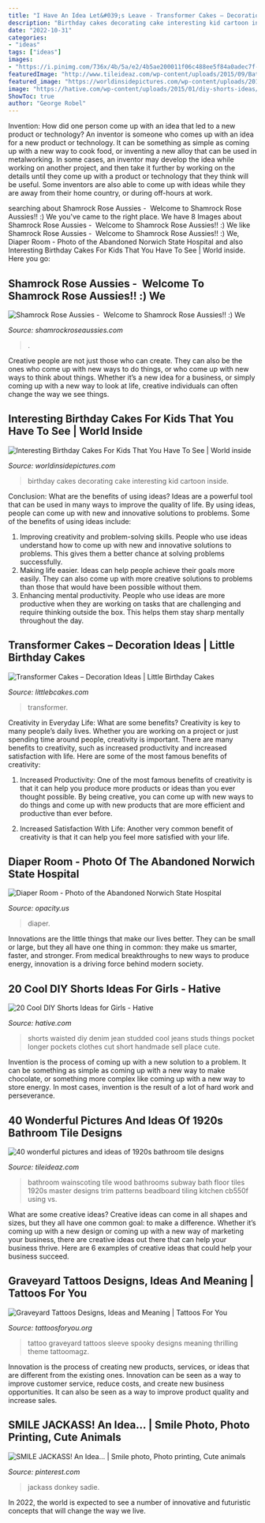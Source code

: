 ```yaml
---
title: "I Have An Idea Let&#039;s Leave - Transformer Cakes – Decoration Ideas"
description: "Birthday cakes decorating cake interesting kid cartoon inside"
date: "2022-10-31"
categories:
- "ideas"
tags: ["ideas"]
images:
- "https://i.pinimg.com/736x/4b/5a/e2/4b5ae200011f06c488ee5f84a0adec7f--idea-smile.jpg"
featuredImage: "http://www.tileideaz.com/wp-content/uploads/2015/09/Bathroom20080730010_zps24d3c570.jpg"
featured_image: "https://worldinsidepictures.com/wp-content/uploads/2018/10/cake-decorating-ideas-for-kids-beautiful-crayon-cake-and-other-great-cake-ideas-of-cake-decorating-ideas-for-kids.jpg"
image: "https://hative.com/wp-content/uploads/2015/01/diy-shorts-ideas/6-studded-shorts.jpg"
ShowToc: true
author: "George Robel"
---
```



Invention: How did one person come up with an idea that led to a new product or technology?
An inventor is someone who comes up with an idea for a new product or technology. It can be something as simple as coming up with a new way to cook food, or inventing a new alloy that can be used in metalworking. In some cases, an inventor may develop the idea while working on another project, and then take it further by working on the details until they come up with a product or technology that they think will be useful. Some inventors are also able to come up with ideas while they are away from their home country, or during off-hours at work.

	

		
searching about Shamrock Rose Aussies - ﻿﻿﻿ Welcome to Shamrock Rose Aussies!! :) We you've came to the right place. We have 8 Images about Shamrock Rose Aussies - ﻿﻿﻿ Welcome to Shamrock Rose Aussies!! :) We like Shamrock Rose Aussies - ﻿﻿﻿ Welcome to Shamrock Rose Aussies!! :) We, Diaper Room - Photo of the Abandoned Norwich State Hospital and also Interesting Birthday Cakes For Kids That You Have To See | World inside. Here you go:
		
    
## Shamrock Rose Aussies - ﻿﻿﻿ Welcome To Shamrock Rose Aussies!! :) We

<img loading=lazy src="http://shamrockroseaussies.com/yahoo_site_admin/assets/images/DSC_0057.67200721_std.JPG" onerror="this.onerror=null;this.src='https://tse1.mm.bing.net/th?id=OIP.frxP2Yo9x5koqhpba3nYWQHaFS&amp;pid=15.1';" alt="Shamrock Rose Aussies - ﻿﻿﻿ Welcome to Shamrock Rose Aussies!! :) We">

_Source: shamrockroseaussies.com_

>. 

	

Creative people are not just those who can create. They can also be the ones who come up with new ways to do things, or who come up with new ways to think about things. Whether it’s a new idea for a business, or simply coming up with a new way to look at life, creative individuals can often change the way we see things.

    
## Interesting Birthday Cakes For Kids That You Have To See | World Inside

<img loading=lazy src="https://worldinsidepictures.com/wp-content/uploads/2018/10/cake-decorating-ideas-for-kids-beautiful-crayon-cake-and-other-great-cake-ideas-of-cake-decorating-ideas-for-kids.jpg" onerror="this.onerror=null;this.src='https://tse2.mm.bing.net/th?id=OIP.b7p-xw5arwf8lw2K6x2MFQHaJ5&amp;pid=15.1';" alt="Interesting Birthday Cakes For Kids That You Have To See | World inside">

_Source: worldinsidepictures.com_

>birthday cakes decorating cake interesting kid cartoon inside. 

	

Conclusion: What are the benefits of using ideas?
Ideas are a powerful tool that can be used in many ways to improve the quality of life. By using ideas, people can come up with new and innovative solutions to problems. Some of the benefits of using ideas include: 
1) Improving creativity and problem-solving skills. People who use ideas understand how to come up with new and innovative solutions to problems. This gives them a better chance at solving problems successfully. 
2) Making life easier. Ideas can help people achieve their goals more easily. They can also come up with more creative solutions to problems than those that would have been possible without them. 
3) Enhancing mental productivity. People who use ideas are more productive when they are working on tasks that are challenging and require thinking outside the box. This helps them stay sharp mentally throughout the day.

    
## Transformer Cakes – Decoration Ideas | Little Birthday Cakes

<img loading=lazy src="https://www.littlebcakes.com/wp-content/uploads/2014/01/Transformers-Cakes.jpg" onerror="this.onerror=null;this.src='https://tse1.mm.bing.net/th?id=OIP.eHYRBmX5yNIexl5GHSDxVQHaJ4&amp;pid=15.1';" alt="Transformer Cakes – Decoration Ideas | Little Birthday Cakes">

_Source: littlebcakes.com_

>transformer. 

	

Creativity in Everyday Life: What are some benefits?
Creativity is key to many people’s daily lives. Whether you are working on a project or just spending time around people, creativity is important. There are many benefits to creativity, such as increased productivity and increased satisfaction with life. Here are some of the most famous benefits of creativity: 
1) Increased Productivity: One of the most famous benefits of creativity is that it can help you produce more products or ideas than you ever thought possible. By being creative, you can come up with new ways to do things and come up with new products that are more efficient and productive than ever before. 

2) Increased Satisfaction With Life: Another very common benefit of creativity is that it can help you feel more satisfied with your life.

    
## Diaper Room - Photo Of The Abandoned Norwich State Hospital

<img loading=lazy src="https://opacity.us/images/db/serve/64/210/xlarge/0000007474/diaper_room_norwich_state_hospital.jpg" onerror="this.onerror=null;this.src='https://tse1.mm.bing.net/th?id=OIP.4vciipBMbPG1vZaYaGmywgHaLG&amp;pid=15.1';" alt="Diaper Room - Photo of the Abandoned Norwich State Hospital">

_Source: opacity.us_

>diaper. 

	

Innovations are the little things that make our lives better. They can be small or large, but they all have one thing in common: they make us smarter, faster, and stronger. From medical breakthroughs to new ways to produce energy, innovation is a driving force behind modern society.

    
## 20 Cool DIY Shorts Ideas For Girls - Hative

<img loading=lazy src="https://hative.com/wp-content/uploads/2015/01/diy-shorts-ideas/6-studded-shorts.jpg" onerror="this.onerror=null;this.src='https://tse1.mm.bing.net/th?id=OIP.JyMMZcfxKqDM6bCZ5YJPCQHaLH&amp;pid=15.1';" alt="20 Cool DIY Shorts Ideas for Girls - Hative">

_Source: hative.com_

>shorts waisted diy denim jean studded cool jeans studs things pocket longer pockets clothes cut short handmade sell place cute. 

	

Invention is the process of coming up with a new solution to a problem. It can be something as simple as coming up with a new way to make chocolate, or something more complex like coming up with a new way to store energy. In most cases, invention is the result of a lot of hard work and perseverance.

    
## 40 Wonderful Pictures And Ideas Of 1920s Bathroom Tile Designs

<img loading=lazy src="http://www.tileideaz.com/wp-content/uploads/2015/09/Bathroom20080730010_zps24d3c570.jpg" onerror="this.onerror=null;this.src='https://tse1.mm.bing.net/th?id=OIP.P6mfGxJb7xhO9SYG5cMjRgHaJ4&amp;pid=15.1';" alt="40 wonderful pictures and ideas of 1920s bathroom tile designs">

_Source: tileideaz.com_

>bathroom wainscoting tile wood bathrooms subway bath floor tiles 1920s master designs trim patterns beadboard tiling kitchen cb550f using vs. 

	

What are some creative ideas?
Creative ideas can come in all shapes and sizes, but they all have one common goal: to make a difference. Whether it’s coming up with a new design or coming up with a new way of marketing your business, there are creative ideas out there that can help your business thrive. Here are 6 examples of creative ideas that could help your business succeed.

    
## Graveyard Tattoos Designs, Ideas And Meaning | Tattoos For You

<img loading=lazy src="https://www.tattoosforyou.org/wp-content/uploads/2016/03/Graveyard-Tattoo-Images.jpg" onerror="this.onerror=null;this.src='https://tse3.mm.bing.net/th?id=OIP.2zn3AE64zYeX7MgTR_Q47QHaJ3&amp;pid=15.1';" alt="Graveyard Tattoos Designs, Ideas and Meaning | Tattoos For You">

_Source: tattoosforyou.org_

>tattoo graveyard tattoos sleeve spooky designs meaning thrilling theme tattoomagz. 

	

Innovation is the process of creating new products, services, or ideas that are different from the existing ones. Innovation can be seen as a way to improve customer service, reduce costs, and create new business opportunities. It can also be seen as a way to improve product quality and increase sales.

    
## SMILE JACKASS! An Idea... | Smile Photo, Photo Printing, Cute Animals

<img loading=lazy src="https://i.pinimg.com/736x/4b/5a/e2/4b5ae200011f06c488ee5f84a0adec7f--idea-smile.jpg" onerror="this.onerror=null;this.src='https://tse1.mm.bing.net/th?id=OIP.luqnCbymhO2evA-DrlKslgAAAA&amp;pid=15.1';" alt="SMILE JACKASS! An Idea... | Smile photo, Photo printing, Cute animals">

_Source: pinterest.com_

>jackass donkey sadie. 

	

In 2022, the world is expected to see a number of innovative and futuristic concepts that will change the way we live.

